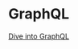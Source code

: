 # GraphQL

[Dive into GraphQL](https://www.youtube.com/playlist?list=PL55RiY5tL51rG1x02Yyj93iypUuHYXcB_)
